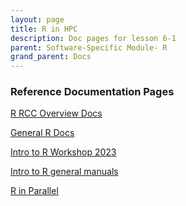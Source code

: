 ```yaml
---
layout: page
title: R in HPC
description: Doc pages for lesson 6-1
parent: Software-Specific Module- R
grand_parent: Docs
---
```


### Reference Documentation Pages

<a href="https://docs.rcc.fsu.edu/software/R/">R RCC Overview Docs</a>

<a href="https://www.r-project.org/other-docs.html">General R Docs</a>

<a href="https://www.youtube.com/watch?v=SxxjS3Om8jU&t=122s"> Intro to R Workshop 2023</a>

<a href="https://cran.r-project.org/manuals.html"> Intro to R general manuals</a>

<a href="https://docs.rcc.fsu.edu/software/R/#parallel-computing-with-r"> R in Parallel</a>
